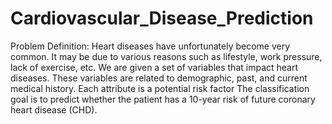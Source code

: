 # Cardiovascular_Disease_Prediction

Problem Definition:
Heart diseases have unfortunately become very common. It may be due to various reasons such as lifestyle, work pressure, lack of exercise, etc.
We are given a set of variables that impact heart diseases. These variables are related to demographic, past, and current medical history. Each attribute is a potential risk factor
The classification goal is to predict whether the patient has a 10-year risk of future coronary heart disease (CHD). 



